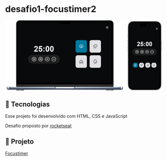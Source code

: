 # desafio1-focustimer2


![apresentacão do desafio](assets/desktopComMobile.PNG)

## 🚀 Tecnologias

Esse projeto foi desenvolvido com HTML, CSS e JavaScript

Desafio proposto por [rocketseat](https://https://www.rocketseat.com.br/)

## 🚀 Projeto

[Focustimer](http://andrey00005.github.io/focustimer2/)
